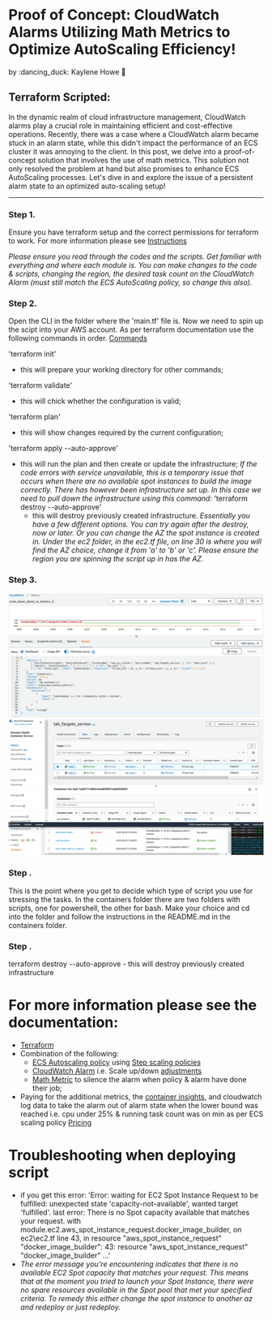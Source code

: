 # Proof of Concept: CloudWatch Alarms Utilizing Math Metrics to Optimize AutoScaling Efficiency!
by :dancing_duck: Kaylene Howe :sunflower:

## Terraform Scripted:
In the dynamic realm of cloud infrastructure management, CloudWatch alarms play a crucial role in maintaining efficient and cost-effective operations. Recently, there was a case where a CloudWatch alarm became stuck in an alarm state, while this didn't impact the performance of an ECS cluster it was annoying to the client. 
In this post, we delve into a proof-of-concept solution that involves the use of math metrics. This solution not only resolved the problem at hand but also promises to enhance ECS AutoScaling processes. Let's dive in and explore the issue of a persistent alarm state to an optimized auto-scaling setup!

---

### Step 1.
Ensure you have terraform setup and the correct permissions for terraform to work.  For more information please see [Instructions](https://developer.hashicorp.com/terraform/tutorials/aws-get-started/install-cli)

*Please ensure you read through the codes and the scripts.  Get familiar with everything and where each module is.  You can make changes to the code & scripts, changing the region, the desired task count on the CloudWatch Alarm (must still match the ECS AutoScaling policy, so change this also).*

### Step 2. 
Open the CLI in the folder where the 'main.tf' file is.  Now we need to spin up the scipt into your AWS account.  As per terraform documentation use the following commands in order. [Commands](https://developer.hashicorp.com/terraform/cli/commands)

'terraform init'
  - this will prepare your working directory for other commands;

'terraform validate'
  - this will chick whether the configuration is valid;

'terraform plan'
  - this will show changes required by the current configuration;

'terraform apply --auto-approve'
  - this will run the plan and then create or update the infrastructure; *If the code errors with service unavailable, this is a temporary issue that occurs when there are no available spot instances to build the image correctly.  There has however been infrastructure set up.  In this case we need to pull down the infrastructure using this command:*
        'terraform destroy --auto-approve'
      - this will destroy previously created infrastructure.  *Essentially you have a few different options.  You can try again after the destroy, now or later.  Or you can change the AZ the spot instance is created in.  Under the ec2 folder, in the ec2.tf file, on line 30 is where you will find the AZ choice, change it from 'a' to 'b' or 'c'.  Please ensure the region you are spinning the script up in has the AZ.*

### Step 3.

![alt text](https://github.com/BearyNatural/SkillsJournal/blob/main/ECS_Fargate_CWMetrics/CloudWatchAlarm%20metrics%20source%20code.PNG)
![alt text](https://github.com/BearyNatural/SkillsJournal/blob/main/ECS_Fargate_CWMetrics/ECS%20Autoscaling%20Cloudwatch%20Alarms%20with%20metrics.PNG)


### Step .
  This is the point where you get to decide which type of script you use for stressing the tasks.  In the containers folder there are two folders with scripts, one for powershell, the other for bash.  Make your choice and cd into the folder and follow the instructions in the README.md in the containers folder.

### Step .
  terraform destroy --auto-approve
    - this will destroy previously created infrastructure


# For more information please see the documentation:
- [Terraform](https://registry.terraform.io/providers/hashicorp/aws/latest/docs)
- Combination of the following:
  - [ECS Autoscaling policy](https://docs.aws.amazon.com/AmazonECS/latest/developerguide/service-auto-scaling.html) using [Step scaling policies](https://docs.aws.amazon.com/AmazonECS/latest/developerguide/service-autoscaling-stepscaling.html)
  - [CloudWatch Alarm](https://docs.aws.amazon.com/AmazonCloudWatch/latest/monitoring/AlarmThatSendsEmail.html) i.e. Scale up/down [adjustments](https://docs.aws.amazon.com/autoscaling/ec2/userguide/as-scaling-simple-step.html)
  - [Math Metric](https://docs.aws.amazon.com/AmazonCloudWatch/latest/monitoring/Create-alarm-on-metric-math-expression.html) to silence the alarm when policy & alarm have done their job;
- Paying for the additional metrics, the [container insights](https://docs.aws.amazon.com/AmazonCloudWatch/latest/monitoring/ContainerInsights.html), and cloudwatch log data to take the alarm out of alarm state when the lower bound was reached i.e. cpu under 25% & running task count was on min as per ECS scaling policy [Pricing](https://aws.amazon.com/cloudwatch/pricing/)

# Troubleshooting when deploying script
- if you get this error:
    'Error: waiting for EC2 Spot Instance Request to be fulfilled: unexpected state 'capacity-not-available', wanted target 'fulfilled'. last error: There is no Spot capacity available that matches your request.
    with module.ec2.aws_spot_instance_request.docker_image_builder,
    on ec2\ec2.tf line 43, in resource "aws_spot_instance_request" "docker_image_builder":
    43: resource "aws_spot_instance_request" "docker_image_builder" ...'
- *The error message you're encountering indicates that there is no available EC2 Spot capacity that matches your request. This means that at the moment you tried to launch your Spot Instance, there were no spare resources available in the Spot pool that met your specified criteria.  To remedy this either change the spot instance to another az and redeploy or just redeploy.*